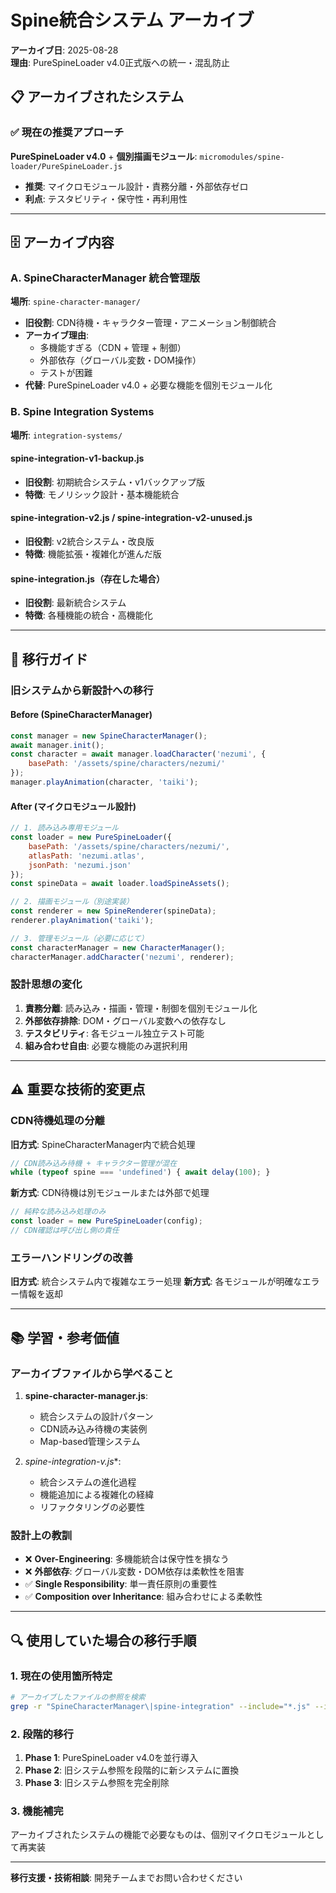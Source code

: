 # Spine統合システム アーカイブ

**アーカイブ日**: 2025-08-28  
**理由**: PureSpineLoader v4.0正式版への統一・混乱防止

## 📋 アーカイブされたシステム

### ✅ 現在の推奨アプローチ
**PureSpineLoader v4.0** + **個別描画モジュール**: `micromodules/spine-loader/PureSpineLoader.js`
- **推奨**: マイクロモジュール設計・責務分離・外部依存ゼロ
- **利点**: テスタビリティ・保守性・再利用性

---

## 🗄️ アーカイブ内容

### A. SpineCharacterManager 統合管理版
**場所**: `spine-character-manager/`
- **旧役割**: CDN待機・キャラクター管理・アニメーション制御統合
- **アーカイブ理由**: 
  - 多機能すぎる（CDN + 管理 + 制御）
  - 外部依存（グローバル変数・DOM操作）
  - テストが困難
- **代替**: PureSpineLoader v4.0 + 必要な機能を個別モジュール化

### B. Spine Integration Systems
**場所**: `integration-systems/`

#### spine-integration-v1-backup.js
- **旧役割**: 初期統合システム・v1バックアップ版
- **特徴**: モノリシック設計・基本機能統合

#### spine-integration-v2.js / spine-integration-v2-unused.js  
- **旧役割**: v2統合システム・改良版
- **特徴**: 機能拡張・複雑化が進んだ版

#### spine-integration.js（存在した場合）
- **旧役割**: 最新統合システム
- **特徴**: 各種機能の統合・高機能化

---

## 🔄 移行ガイド

### 旧システムから新設計への移行

#### Before (SpineCharacterManager)
```javascript
const manager = new SpineCharacterManager();
await manager.init();
const character = await manager.loadCharacter('nezumi', {
    basePath: '/assets/spine/characters/nezumi/'
});
manager.playAnimation(character, 'taiki');
```

#### After (マイクロモジュール設計)
```javascript
// 1. 読み込み専用モジュール
const loader = new PureSpineLoader({
    basePath: '/assets/spine/characters/nezumi/',
    atlasPath: 'nezumi.atlas',
    jsonPath: 'nezumi.json'
});
const spineData = await loader.loadSpineAssets();

// 2. 描画モジュール（別途実装）
const renderer = new SpineRenderer(spineData);
renderer.playAnimation('taiki');

// 3. 管理モジュール（必要に応じて）
const characterManager = new CharacterManager();
characterManager.addCharacter('nezumi', renderer);
```

### 設計思想の変化
1. **責務分離**: 読み込み・描画・管理・制御を個別モジュール化
2. **外部依存排除**: DOM・グローバル変数への依存なし
3. **テスタビリティ**: 各モジュール独立テスト可能
4. **組み合わせ自由**: 必要な機能のみ選択利用

---

## ⚠️ 重要な技術的変更点

### CDN待機処理の分離
**旧方式**: SpineCharacterManager内で統合処理
```javascript
// CDN読み込み待機 + キャラクター管理が混在
while (typeof spine === 'undefined') { await delay(100); }
```

**新方式**: CDN待機は別モジュールまたは外部で処理
```javascript
// 純粋な読み込み処理のみ
const loader = new PureSpineLoader(config);
// CDN確認は呼び出し側の責任
```

### エラーハンドリングの改善
**旧方式**: 統合システム内で複雑なエラー処理
**新方式**: 各モジュールが明確なエラー情報を返却

---

## 📚 学習・参考価値

### アーカイブファイルから学べること
1. **spine-character-manager.js**: 
   - 統合システムの設計パターン
   - CDN読み込み待機の実装例
   - Map-based管理システム

2. **spine-integration-v*.js**:
   - 統合システムの進化過程
   - 機能追加による複雑化の経緯
   - リファクタリングの必要性

### 設計上の教訓
- ❌ **Over-Engineering**: 多機能統合は保守性を損なう
- ❌ **外部依存**: グローバル変数・DOM依存は柔軟性を阻害
- ✅ **Single Responsibility**: 単一責任原則の重要性
- ✅ **Composition over Inheritance**: 組み合わせによる柔軟性

---

## 🔍 使用していた場合の移行手順

### 1. 現在の使用箇所特定
```bash
# アーカイブしたファイルの参照を検索
grep -r "SpineCharacterManager\|spine-integration" --include="*.js" --include="*.html" .
```

### 2. 段階的移行
1. **Phase 1**: PureSpineLoader v4.0を並行導入
2. **Phase 2**: 旧システム参照を段階的に新システムに置換
3. **Phase 3**: 旧システム参照を完全削除

### 3. 機能補完
アーカイブされたシステムの機能で必要なものは、個別マイクロモジュールとして再実装

---

**移行支援・技術相談**: 開発チームまでお問い合わせください